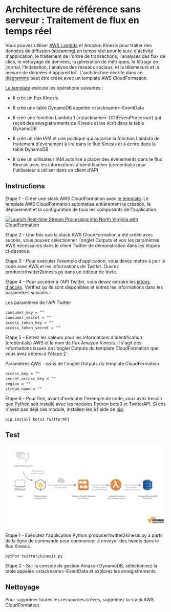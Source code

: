 
# Architecture de référence sans serveur : Traitement de flux en temps réel

Vous pouvez utiliser [AWS Lambda](http://aws.amazon.com/lambda/) et Amazon Kinesis pour traiter des données de diffusion (streaming) en temps réel pour le suivi d'activité d'application, le traitement de l'ordre de transactions, l'analyses des flux de clics, le nettoyage de données, la génération de métriques, le filtrage de journal, l'indexation, l'analyse des réseaux sociaux, et la télémesure et la mesure de données d'appareil IoT. L'architecture décrite dans ce [diagramme](https://s3.amazonaws.com/awslambda-reference-architectures/stream-processing/lambda-refarch-streamprocessing.pdf) peut être créée avec un template AWS CloudFormation.

[Le template](https://s3.amazonaws.com/awslambda-reference-architectures/stream-processing/template.yaml)
exécute les opérations suivantes :

-   Il crée un flux Kinesis

-   Il crée une table DynamoDB appelée &lt;stackname&gt;-EventData

-   Il crée une fonction Lambda 1 (&lt;stackname&gt;-DDBEventProcessor)
    qui reçoit des enregistrements de Kinesis et les écrit dans la
    table DynamoDB

-   Il crée un rôle IAM et une politique qui autorise la fonction Lambda de
    traitement d'événement à lire dans le flux Kinesis et à écrire dans la table DynamoDB

-   Il crée un utilisateur IAM autorisé à placer des événements dans le flux Kinesis avec les
    informations d'identification (credentials) pour l'utilisateur à utiliser dans un client d'API

## Instructions

Étape 1 - Créer une stack AWS CloudFormation avec [le
template](https://s3.amazonaws.com/awslambda-reference-architectures/stream-processing/template.yaml). Le template AWS CloudFormation automatise entièrement la création, le déploiement et la configuration de tous les composants de l'application.

[![Launch Real-time Stream Processing into North Virginia with CloudFormation](http://docs.aws.amazon.com/AWSCloudFormation/latest/UserGuide/images/cloudformation-launch-stack-button.png)](https://console.aws.amazon.com/cloudformation/home?region=us-east-1#/stacks/new?stackName=lambda-refarch-streamprocessing&templateURL=https://s3.amazonaws.com/awslambda-reference-architectures/stream-processing/template.yaml)

Étape 2 - Une fois que la stack AWS CloudFormation a été créée avec succès, vous pouvez sélectionner l'onglet Outputs et voir les paramètres AWS nécessaires dans le client Twitter de démonstration dans les étapes ci-dessous.

Étape 3 - Pour exécuter l'exemple d'application, vous devez mettre à jour le code avec AWS et les informations de Twitter. Ouvrez producer/twitter2kinesis.py dans un éditeur de texte.

Étape 4 - Pour accéder à l'API Twitter, vous devez extraire les [jetons d'accès](https://dev.twitter.com/oauth/overview/application-owner-access-tokens). Vérifiez qu'ils sont disponibles et entrez les informations dans les paramètres suivants :

Les paramètres de l'API Twitter
```
consumer_key = ""
consumer_secret = ""
access_token_key = ""
access_token_secret = ""
```

Étape 5 - Entrez les valeurs pour les informations d'identification (credentials) AWS et le nom de flux Amazon Kinesis. Il s'agit des informations issues de l'onglet Outputs du template CloudFormation que vous avez obtenu à l'étape 2 :

Paramètres AWS - issus de l'onglet Outputs du template CloudFormation
```
access_key = ""
secret_access_key = ""
region = ""
stream_name = ""
```

Étape 6 - Pour finir, avant d'exécuter l'exemple de code, vous avez besoin que [Python](https://www.python.org/) soit installé avec les modules Python boto3 et TwitterAPI. Si ces n'avez pas déjà ces module, installez-les à l'aide de [pip](http://pip.readthedocs.org/en/stable/installing/):

```
pip install boto3 TwitterAPI
```

## Test

![Client and Stream Processor Diagram](images/streamprocessing-diagram.png)

Étape 1 - Exécutez l'application Python producer/twitter2kinesis.py à partir de la ligne de commande pour commencer à envoyer des tweets dans le flux Kinesis.

```
python twitter2kinesis.py
```

Étape 2 - Sur la console de gestion Amazon DynamoDB, sélectionnez la table appelée &lt;stackname&gt;-EventData et explorez les enregistrements.

## Nettoyage

Pour supprimer toutes les ressources créées, supprimez la stack AWS CloudFormation.
